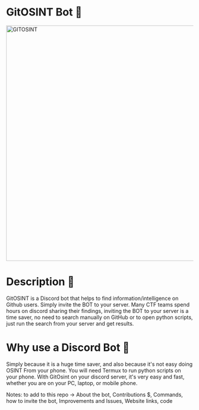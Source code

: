 # GitOSINT Bot 🤖

<img width="633" alt="GITOSINT" src="https://github.com/C3n7ral051nt4g3ncy/GitOSINT_Bot/assets/104733166/785ddfff-4f43-495e-a981-bc8fa5db1e2e">



# Description 🧠
GitOSINT is a Discord bot that helps to find information/intelligence on Github users.
Simply invite the BOT to your server.
Many CTF teams spend hours on discord sharing their findings, inviting the BOT to your server is a time saver, no need to search manually on GitHub or to open python scripts, just run the search from your server and get results.

# Why use a Discord Bot 🦾

Simply because it is a huge time saver, and also because it's not easy doing OSINT From your phone. You will need Termux to run python scripts on your phone. With GitOsint on your discord server, it's very easy and fast, whether you are on your PC, laptop, or mobile phone.





Notes: to add to this repo -> About the bot, Contributions $, Commands, how to invite the bot, Improvements and Issues, Website links, code


